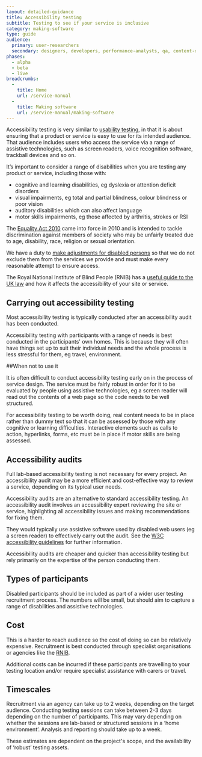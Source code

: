 ```yaml
---
layout: detailed-guidance
title: Accessibility testing
subtitle: Testing to see if your service is inclusive
category: making-software
type: guide
audience:
  primary: user-researchers
  secondary: designers, developers, performance-analysts, qa, content-designers
phases:
  - alpha
  - beta
  - live
breadcrumbs:
  -
    title: Home
    url: /service-manual
  -
    title: Making software
    url: /service-manual/making-software
---
```


Accessibility testing is very similar to [usability testing](/service-manual/user-centred-design/introduction-to-user-research.html), in that it is about ensuring that a product or service is easy to use for its intended audience. That audience includes users who access the service via a range of assistive technologies, such as screen readers, voice recognition software, trackball devices and so on.

It’s important to consider a range of disabilities when you are testing any product or service, including those with:

* cognitive and learning disabilities, eg dyslexia or attention deficit disorders
* visual impairments, eg total and partial blindness, colour blindness or poor vision
* auditory disabilities which can also affect language
* motor skills impairments, eg those affected by arthritis, strokes or RSI

The [Equality Act 2010](http://www.legislation.gov.uk/ukpga/2010/15/introduction) came into force in 2010 and is intended to tackle discrimination against members of society who may be unfairly treated due to age, disability, race, religion or sexual orientation.

We have a duty to [make adjustments for disabled persons](http://www.legislation.gov.uk/ukpga/2010/15/part/2/chapter/2/crossheading/adjustments-for-disabled-persons) so that we do not exclude them from the services we provide and must make every reasonable attempt to ensure access.

The Royal National Institute of Blind People (RNIB) has a [useful guide to the UK law](http://rnib.org.uk/services-we-offer-advice-professionals/equality-act-compliance) and how it affects the accessibility of your site or service.

## Carrying out accessibility testing

Most accessibility testing is typically conducted after an accessibility audit has been conducted.

Accessibility testing with participants with a range of needs is best conducted in the participants' own homes. This is because they will often have things set up to suit their individual needs and the whole process is less stressful for them, eg travel, environment.

##When not to use it

It is often difficult to conduct accessibility testing early on in the process of service design. The service must be fairly robust in order for it to be evaluated by people using assistive technologies, eg a screen reader will read out the contents of a web page so the code needs to be well structured.

For accessibility testing to be worth doing, real content needs to be in place
rather than dummy text so that it can be assessed by those with any cognitive
or learning difficulties. Interactive elements such as calls to action,
hyperlinks, forms, etc must be in place if motor skills are being assessed.

## Accessibility audits

Full lab-based accessibility testing is not necessary for every project. An accessibility audit may be a more efficient and cost-effective way to review a service, depending on its typical user needs.

Accessibility audits are an alternative to standard accessibility testing. An accessibility audit involves an accessibility expert reviewing the site or service, highlighting all accessibility issues and making recommendations for fixing them.

They would typically use assistive software used by disabled web users (eg a screen reader) to effectively carry out the audit. See the [W3C accessibility guidelines](http://www.w3.org/TR/WCAG/) for further information.

Accessibility audits are cheaper and quicker than accessibility testing but rely primarily on the expertise of the person conducting them.

## Types of participants

Disabled participants should be included as part of a wider user testing recruitment process. The numbers will be small, but should aim to capture a range of disabilities and assistive technologies.

## Cost

This is a harder to reach audience so the cost of doing so can be relatively expensive. Recruitment is best conducted through specialist organisations or agencies like the [RNIB](http://www.rnib.org.uk/).

Additional costs can be incurred if these participants are travelling to your testing location and/or require specialist assistance with carers or travel.

## Timescales

Recruitment via an agency can take up to 2 weeks, depending on the target audience. Conducting testing sessions can take between 2-3 days depending on the number of participants. This may vary depending on whether the sessions are lab-based or structured sessions in a ‘home environment’. Analysis and reporting should take up to a week.

These estimates are dependent on the project's scope, and the availability of ‘robust’ testing assets.
